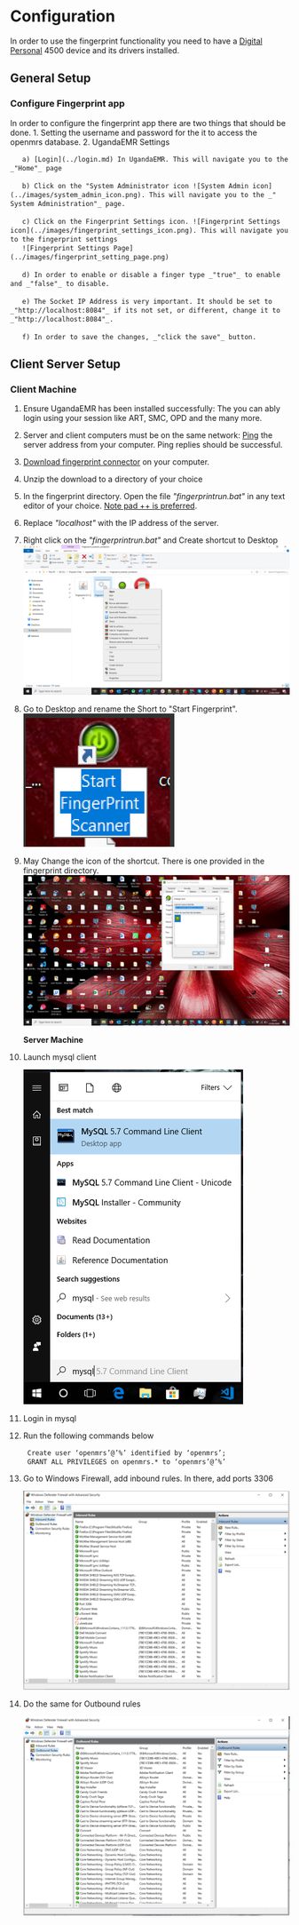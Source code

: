 # Configuration

In order to use the fingerprint functionality you need to have a [Digital Personal](https://www.neurotechnology.com/fingerprint-scanner-digitalpersona-u-are-u-4500.html) 4500 device and its drivers installed.

## General Setup

### Configure Fingerprint app

In order to configure the fingerprint app there are two things that should be done. 1. Setting the username and password for the it to access the openmrs database. 2. UgandaEMR Settings

```text
   a) [Login](../login.md) In UgandaEMR. This will navigate you to the _"Home"_ page

   b) Click on the "System Administrator icon ![System Admin icon](../images/system_admin_icon.png). This will navigate you to the _" System Administration"_ page. 

   c) Click on the Fingerprint Settings icon. ![Fingerprint Settings icon](../images/fingerprint_settings_icon.png). This will navigate you to the fingerprint settings
   ![Fingerprint Settings Page](../images/fingerprint_setting_page.png)

   d) In order to enable or disable a finger type _"true"_ to enable and _"false"_ to disable. 

   e) The Socket IP Address is very important. It should be set to _"http://localhost:8084"_ if its not set, or different, change it to _"http://localhost:8084"_.

   f) In order to save the changes, _"click the save"_ button. 
```

## Client Server Setup

### Client Machine

1. Ensure UgandaEMR has been installed successfully: The you can ably login using your session like ART, SMC, OPD and the many more.
2. Server and client computers must be on the same network: [Ping](https://www.howtogeek.com/355664/how-to-use-ping-to-test-your-network/) the server address from your computer. Ping replies should be successful.
3. [Download fingerprint connector](https://sourceforge.net/projects/ugandaemr/files/Others/fingerprint%20connector.zip/download) on your computer.
4. Unzip the download to a directory of your choice
5. In the fingerprint directory. Open the file _"fingerprintrun.bat"_ in any text editor of your choice. [Note pad ++ is preferred](https://notepad-plus-plus.org/).
6. Replace _"localhost"_ with the IP address of the server.
7. Right click on the _"fingerprintrun.bat"_ and Create shortcut to Desktop ![Right Click on fingerprintrun.bat](../images/send_icon_to_desktop.png)
8. Go to Desktop and rename the Short to "Start Fingerprint". ![Rename icon sent to desktop](../images/rename_fingerprint_icon.png)
9. May Change the icon of the shortcut. There is one provided in the fingerprint directory. ![Rename icon sent to desktop](../images/change_icon_fingerprint.png)

   **Server Machine**

10. Launch mysql client

    ![Launch mysql client](../images/launch_mysql_client.png)

11. Login in mysql
12. Run the following commands below

    ```text
     Create user ‘openmrs’@’%’ identified by ‘openmrs’;
     GRANT ALL PRIVILEGES on openmrs.* to ‘openmrs’@’%’
    ```

13. Go to Windows Firewall, add inbound rules. In there, add ports 3306

    ![Inbound Rules](../images/inbound_rule_snapshot.png)

14. Do the same for Outbound rules

    ![Inbound Rules](../images/outbound_rule_snapshot.png)


